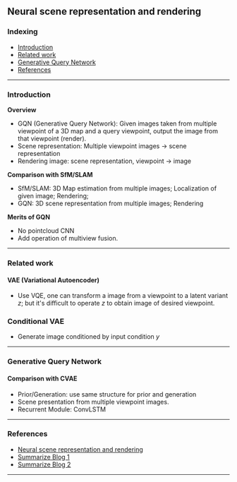## Neural scene representation and rendering

### Indexing
- [Introduction](#Introduction)
- [Related work](#Related-work)
- [Generative Query Network](Generative-Query-Network)
- [References](#References)
---
### Introduction
**Overview**
- GQN (Generative Query Network): Given images taken from multiple viewpoint of a 3D map and a query viewpoint, output the image from that
viewpoint (render).
- Scene representation: Multiple viewpoint images -> scene representation
- Rendering image: scene representation, viewpoint -> image

**Comparison with SfM/SLAM**
- SfM/SLAM: 3D Map estimation from multiple images; Localization of given image; Rendering;
- GQN: 3D scene representation from multiple images; Rendering

**Merits of GQN**
- No pointcloud CNN
- Add operation of multiview fusion.

---
### Related work
#### VAE (Variational Autoencoder)
- Use VQE, one can transform a image from a viewpoint to a latent variant $z$; but it's difficult to operate $z$ to obtain image of desired
viewpoint.

### Conditional VAE
- Generate image conditioned by input condition $y$

---
### Generative Query Network
#### Comparison with CVAE
- Prior/Generation: use same structure for prior and generation
- Scene presentation from multiple viewpoint images.
- Recurrent Module: ConvLSTM

---
### References
- [Neural scene representation and rendering](https://science.sciencemag.org/content/sci/360/6394/1204.full.pdf)
- [Summarize Blog 1](https://www.slideshare.net/MasayaKaneko/neural-scene-representation-and-rendering-33d)
- [Summarize Blog 2](https://www.slideshare.net/DeepLearningJP2016/dlgqn-111725780)
---

